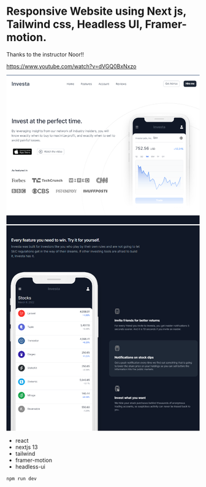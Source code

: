# Responsive Website using Next js, Tailwind css, Headless UI, Framer-motion.

Thanks to the instructor Noor!!

https://www.youtube.com/watch?v=dVGQ0BxNxzo

<img src="image1.png" alt="nextjs" width="600">
<img src="image2.png" alt="nextjs" width="600">


- react
- nextjs 13
- tailwind
- framer-motion
- headless-ui


```
npm run dev
```


